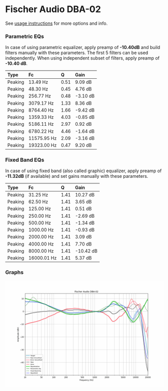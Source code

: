 # Fischer Audio DBA-02
See [usage instructions](https://github.com/jaakkopasanen/AutoEq#usage) for more options and info.

### Parametric EQs
In case of using parametric equalizer, apply preamp of **-10.40dB** and build filters manually
with these parameters. The first 5 filters can be used independently.
When using independent subset of filters, apply preamp of **-10.40 dB**.

| Type    | Fc          |    Q | Gain     |
|:--------|:------------|:-----|:---------|
| Peaking | 13.49 Hz    | 0.51 | 9.09 dB  |
| Peaking | 48.30 Hz    | 0.45 | 4.76 dB  |
| Peaking | 256.77 Hz   | 0.48 | -3.10 dB |
| Peaking | 3079.17 Hz  | 1.33 | 8.36 dB  |
| Peaking | 8764.40 Hz  | 1.66 | -9.42 dB |
| Peaking | 1359.33 Hz  | 4.03 | -0.85 dB |
| Peaking | 5186.11 Hz  | 2.97 | 0.92 dB  |
| Peaking | 6780.22 Hz  | 4.46 | -1.64 dB |
| Peaking | 11575.95 Hz | 2.09 | -3.16 dB |
| Peaking | 19323.00 Hz | 0.47 | 9.20 dB  |

### Fixed Band EQs
In case of using fixed band (also called graphic) equalizer, apply preamp of **-11.32dB**
(if available) and set gains manually with these parameters.

| Type    | Fc          |    Q | Gain      |
|:--------|:------------|:-----|:----------|
| Peaking | 31.25 Hz    | 1.41 | 10.27 dB  |
| Peaking | 62.50 Hz    | 1.41 | 3.65 dB   |
| Peaking | 125.00 Hz   | 1.41 | 0.51 dB   |
| Peaking | 250.00 Hz   | 1.41 | -2.69 dB  |
| Peaking | 500.00 Hz   | 1.41 | -1.34 dB  |
| Peaking | 1000.00 Hz  | 1.41 | -0.93 dB  |
| Peaking | 2000.00 Hz  | 1.41 | 3.09 dB   |
| Peaking | 4000.00 Hz  | 1.41 | 7.70 dB   |
| Peaking | 8000.00 Hz  | 1.41 | -10.42 dB |
| Peaking | 16000.01 Hz | 1.41 | 5.37 dB   |

### Graphs
![](./Fischer%20Audio%20DBA-02.png)